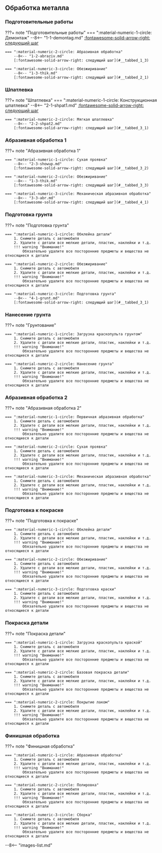 
## Обработка металла

### Подготовительные работы

???+ note "Подготовительные работы"
	=== ":material-numeric-1-circle: Демонтаж"
		--8<-- "1-1-demontag.md"
	    [:fontawesome-solid-arrow-right: следующий шаг](#__tabbed_1_2)
		
	=== ":material-numeric-2-circle: Абразивная обработка"
		--8<-- "1-2-abraziv.md"
	    [:fontawesome-solid-arrow-right: следующий шаг](#__tabbed_1_3)

	=== ":material-numeric-3-circle: Обезжиривание"
		--8<-- "1-3-thik.md"
	    [:fontawesome-solid-arrow-right: следующий шаг](#__tabbed_2_1)

### Шпатлевка

???+ note "Шпатлевка"
	=== ":material-numeric-1-circle: Конструкционная шпатлевка"
		--8<-- "2-1-shpat1.md"
	    [:fontawesome-solid-arrow-right: следующий шаг](#__tabbed_2_2)

	=== ":material-numeric-2-circle: Мягкая шпатлевка"
		--8<-- "2-2-shpat2.md"
	    [:fontawesome-solid-arrow-right: следующий шаг](#__tabbed_3_1)




### Абразивная обработка 1

???+ note "Абразивная обработка 1"

	=== ":material-numeric-1-circle: Сухая проявка"
		--8<-- "2-3-showup.md"
	    [:fontawesome-solid-arrow-right: следующий шаг](#__tabbed_3_2)
			
	=== ":material-numeric-2-circle: Обезжиривание"
		--8<-- "1-3-thik.md"
	    [:fontawesome-solid-arrow-right: следующий шаг](#__tabbed_3_3)

	=== ":material-numeric-3-circle: Механическая абразивная обработка"
		--8<-- "3-3-abr.md"
	    [:fontawesome-solid-arrow-right: следующий шаг](#__tabbed_4_1)

### Подготовка грунта

???+ note "Подготовка грунта"

	=== ":material-numeric-1-circle: Обклейка детали"
		1. Снимите деталь с автомобиля
		2. Удалите с детали все мелкие детали, пластик, наклейки и т.д.
		!!! warning "Внимание!"
			Обязательно удалите все посторонние предметы и вещества не относящиеся к детали
			
	=== ":material-numeric-2-circle: Обезжиривание"
		1. Снимите деталь с автомобиля
		2. Удалите с детали все мелкие детали, пластик, наклейки и т.д.
		!!! warning "Внимание!"
			Обязательно удалите все посторонние предметы и вещества не относящиеся к детали

	=== ":material-numeric-3-circle: Подготовка грунта"
		--8<-- "4-1-grunt.md"
	    [:fontawesome-solid-arrow-right: следующий шаг](#__tabbed_3_1)


### Нанесение грунта

???+ note "Грунтование"

	=== ":material-numeric-1-circle: Загрузка краскопульта грунтом"
		1. Снимите деталь с автомобиля
		2. Удалите с детали все мелкие детали, пластик, наклейки и т.д.
		!!! warning "Внимание!"
			Обязательно удалите все посторонние предметы и вещества не относящиеся к детали
			
	=== ":material-numeric-2-circle: Нанесение грунта"
		1. Снимите деталь с автомобиля
		2. Удалите с детали все мелкие детали, пластик, наклейки и т.д.
		!!! warning "Внимание!"
			Обязательно удалите все посторонние предметы и вещества не относящиеся к детали

### Абразивная обработка 2

???+ note "Абразивная обработка 2"

	=== ":material-numeric-1-circle: Первичная абразивная обработка"
		1. Снимите деталь с автомобиля
		2. Удалите с детали все мелкие детали, пластик, наклейки и т.д.
		!!! warning "Внимание!"
			Обязательно удалите все посторонние предметы и вещества не относящиеся к детали
			
	=== ":material-numeric-2-circle: Сухая проявка"
		1. Снимите деталь с автомобиля
		2. Удалите с детали все мелкие детали, пластик, наклейки и т.д.
		!!! warning "Внимание!"
			Обязательно удалите все посторонние предметы и вещества не относящиеся к детали

	=== ":material-numeric-3-circle: Механическая абразивная обработка"
		1. Снимите деталь с автомобиля
		2. Удалите с детали все мелкие детали, пластик, наклейки и т.д.
		!!! warning "Внимание!"
			Обязательно удалите все посторонние предметы и вещества не относящиеся к детали

### Подготовка к покраске

???+ note "Подготовка к покраске"

	=== ":material-numeric-1-circle: Обклейка детали"
		1. Снимите деталь с автомобиля
		2. Удалите с детали все мелкие детали, пластик, наклейки и т.д.
		!!! warning "Внимание!"
			Обязательно удалите все посторонние предметы и вещества не относящиеся к детали
			
	=== ":material-numeric-2-circle: Обезжиривание"
		1. Снимите деталь с автомобиля
		2. Удалите с детали все мелкие детали, пластик, наклейки и т.д.
		!!! warning "Внимание!"
			Обязательно удалите все посторонние предметы и вещества не относящиеся к детали

	=== ":material-numeric-3-circle: Подготовка краски"
		1. Снимите деталь с автомобиля
		2. Удалите с детали все мелкие детали, пластик, наклейки и т.д.
		!!! warning "Внимание!"
			Обязательно удалите все посторонние предметы и вещества не относящиеся к детали

### Покраска детали

???+ note "Покраска детали"

	=== ":material-numeric-1-circle: Загрузка краскопульта краской"
		1. Снимите деталь с автомобиля
		2. Удалите с детали все мелкие детали, пластик, наклейки и т.д.
		!!! warning "Внимание!"
			Обязательно удалите все посторонние предметы и вещества не относящиеся к детали
			
	=== ":material-numeric-2-circle: Базовая покраска детали"
		1. Снимите деталь с автомобиля
		2. Удалите с детали все мелкие детали, пластик, наклейки и т.д.
		!!! warning "Внимание!"
			Обязательно удалите все посторонние предметы и вещества не относящиеся к детали

	=== ":material-numeric-2-circle: Покрытие лаком"
		1. Снимите деталь с автомобиля
		2. Удалите с детали все мелкие детали, пластик, наклейки и т.д.
		!!! warning "Внимание!"
			Обязательно удалите все посторонние предметы и вещества не относящиеся к детали

### Финишная обработка

???+ note "Финишная обработка"

	=== ":material-numeric-1-circle: Абразивная обработка"
		1. Снимите деталь с автомобиля
		2. Удалите с детали все мелкие детали, пластик, наклейки и т.д.
		!!! warning "Внимание!"
			Обязательно удалите все посторонние предметы и вещества не относящиеся к детали
			
	=== ":material-numeric-2-circle: Полировка"
		1. Снимите деталь с автомобиля
		2. Удалите с детали все мелкие детали, пластик, наклейки и т.д.
		!!! warning "Внимание!"
			Обязательно удалите все посторонние предметы и вещества не относящиеся к детали

	=== ":material-numeric-3-circle: Сборка"
		1. Снимите деталь с автомобиля
		2. Удалите с детали все мелкие детали, пластик, наклейки и т.д.
		!!! warning "Внимание!"
			Обязательно удалите все посторонние предметы и вещества не относящиеся к детали
--8<-- "images-list.md"
